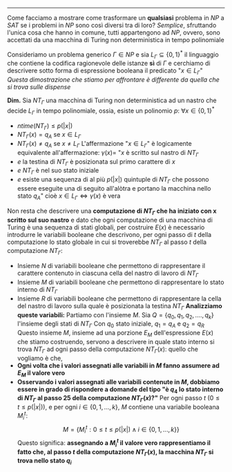 *****
Come facciamo a mostrare come trasformare un **qualsiasi** problema in $NP$ a $SAT$ se i problemi in $NP$ sono così diversi tra di loro?
*Semplice*, sfruttando l'unica cosa che hanno in comune, tutti appartengono ad $NP$, ovvero, sono accettati da una macchina di Turing non deterministica in tempo polinomiale

Consideriamo un problema generico $\Gamma \in NP$ e sia $L_{\Gamma} \subseteq \{0,1\}^{*}$ il linguaggio che contiene la codifica ragionevole delle istanze **sì** di $\Gamma$ e cerchiamo di descrivere sotto forma di espressione booleana il predicato "$x\in L_{\Gamma}$"
*Questa dimostrazione che stiamo per affrontare è differente da quella che si trova sulle dispense*

**Dim.**
Sia $NT_{\Gamma}$ una macchina di Turing non deterministica ad un nastro che decide $L_{\Gamma}$ in tempo polinomiale, ossia, esiste un polinomio $p$:
$\forall x \in \{0,1\}^{*}$
- $ntime(NT_{\Gamma})\leq p(|x|)$ 
- $NT_{\Gamma}(x) = q_{A}$ se $x \in L_{\Gamma}$
- $NT_{\Gamma}(x) \neq q_{A}$ se $x \neq L_{\Gamma}$
L'affermazione "$x \in L_{\Gamma}$" è logicamente equivalente all'affermazione:
$\gamma(x) =$ "$x$ è scritto sul nastro di $NT_{\Gamma}$
- *e* la testina di $NT_{\Gamma}$ è posizionata sul primo carattere di $x$
- *e* $NT_{\Gamma}$ è nel suo stato iniziale
- *e* esiste una sequenza di al più $p(|x|)$ quintuple di $NT_{\Gamma}$ che possono essere eseguite una di seguito all'alòtra e portano la macchina nello stato $q_{A}$"
cioè $x\in L_{\Gamma} \iff \gamma(x)$ è vera

Non resta che descrivere una **computazione di $NT_{\Gamma}$ che ha iniziato con x scritto sul suo nastro** e dato che ogni computazione di una macchina di Turing è una sequenza di stati globali, per costruire $E(x)$ è necessario introdurre le variabili booleane che descrivono, per ogni passo di $t$ della computazione lo stato globale in cui si troverebbe $NT_{\Gamma}$ al passo $t$ della computazione $NT_{\Gamma}$:
- Insieme $N$ di variabili booleane che permettono di rappresentare il carattere contenuto in ciascuna cella del nastro di lavoro di $NT_{\Gamma}$
- Insieme $M$ di variabili booleane che permettono di rappresentare lo stato interno di $NT_{\Gamma}$
- Insieme $R$ di variabili booleane che permettono di rappresentare la cella del nastro di lavoro sulla quale è posizionata la testina $NT_{\Gamma}$
**Analizziamo queste variabili:**
Partiamo con l'insieme $M$.
Sia $Q = \{q_{0}, q_{1}, q_{2},....,q_{k}\}$ l'insieme degli stati di $NT_{\Gamma}$ 
	Con $q_{0}$ stato iniziale, $q_{1} = q_{A}$ e $q_{2} = q_{R}$ 
Questo insieme $M$, insieme ad una porzione $E_{M}$ dell'espressione $E(x)$ che stiamo costruendo, servono a descrivere in quale stato interno si trova $NT_{\Gamma}$ ad ogni passo della computazione $NT_{\Gamma}(x):$ quello che vogliamo è che,
- **Ogni volta che i valori assegnati alle variabili in $M$ fanno assumere ad $E_{M}$ il valore vero**
- **Osservando i valori assegnati alle variabili contenute in $M$, dobbiamo essere in grado di rispondere a domande del tipo "è $q_{4}$ lo stato interno di $NT_{\Gamma}$ al passo 25 della computazione $NT_{\Gamma}(x)$?"**
Per ogni passo $t \ (0\leq t\leq p(|x|))$, e per ogni $i\in \{0,1,...,k\}$, $M$ contiene una variabile booleana $M_{i}^{t}:$ $$M = \{M_{i}^{t}:0\leq t\leq p(|x|) \land i\in \{0,1,...,k\}\}$$Questo significa: **assegnando a $M_{i}^{t}$ il valore vero rappresentiamo il fatto che, al passo $t$ della computazione $NT_{\Gamma}(x)$, la macchina $NT_{\Gamma}$ si trova nello stato $q_{i}$**
